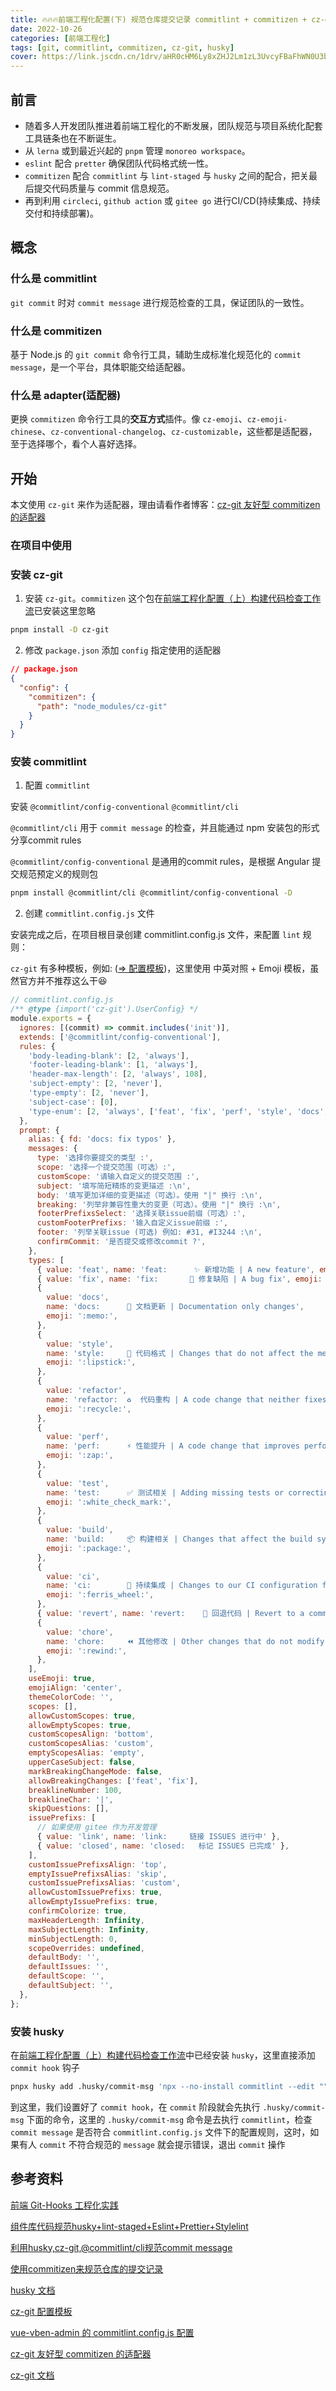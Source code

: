 ```yaml
---
title: 🔥🔥🔥前端工程化配置(下) 规范仓库提交记录 commitlint + commitizen + cz-git +  配置
date: 2022-10-26
categories: [前端工程化]
tags: [git, commitlint, commitizen, cz-git, husky]
cover: https://link.jscdn.cn/1drv/aHR0cHM6Ly8xZHJ2Lm1zL3UvcyFBaFhWN0U3bHBTaWtsbjQ0ZnpFOTBIUmNCZUJKP2U9bjlidTgy.jpg
---
```




## 前言

- 随着多人开发团队推进着前端工程化的不断发展，团队规范与项目系统化配套工具链条也在不断诞生。
- 从 `lerna` 或到最近兴起的 `pnpm` 管理 `monoreo workspace`。
- `eslint` 配合 `pretter` 确保团队代码格式统一性。
- `commitizen` 配合 `commitlint` 与 `lint-staged` 与 `husky` 之间的配合，把关最后提交代码质量与 commit 信息规范。
- 再到利用 `circleci`, `github action` 或 `gitee go` 进行CI/CD(持续集成、持续交付和持续部署)。

## 概念

### 什么是 commitlint

`git commit` 时对 `commit message` 进行规范检查的工具，保证团队的一致性。

### 什么是 commitizen

 基于 Node.js 的 `git commit` 命令行工具，辅助生成标准化规范化的 `commit message`，是一个平台，具体职能交给适配器。

### 什么是 adapter(适配器)

更换 `commitizen` 命令行工具的**交互方式**插件。像 `cz-emoji`、`cz-emoji-chinese`、`cz-conventional-changelog`、`cz-customizable`，这些都是适配器，至于选择哪个，看个人喜好选择。

## 开始

本文使用 `cz-git` 来作为适配器，理由请看作者博客：[cz-git 友好型 commitizen 的适配器](https://blog.qbb.sh/post/2022/02/27/cz-git/)

### 在项目中使用

### 安装 cz-git

1. 安装 `cz-git`。`commitizen` 这个包在[前端工程化配置（上）构建代码检查工作流](../前端工程化配置（上）%20构建代码检查工作流/)已安装这里忽略

```bash
pnpm install -D cz-git
```

2. 修改 `package.json` 添加 `config` 指定使用的适配器

```json
// package.json
{
  "config": {
    "commitizen": {
      "path": "node_modules/cz-git"
    }
  }
}
```

### 安装 commitlint

1. 配置 `commitlint`

安装 `@commitlint/config-conventional` `@commitlint/cli`

`@commitlint/cli` 用于 `commit message` 的检查，并且能通过 npm 安装包的形式分享commit rules

`@commitlint/config-conventional` 是通用的commit rules，是根据 Angular 提交规范预定义的规则包

```bash
pnpm install @commitlint/cli @commitlint/config-conventional -D
```

2. 创建 `commitlint.config.js` 文件

安装完成之后，在项目根目录创建 commitlint.config.js 文件，来配置 `lint` 规则：

`cz-git` 有多种模板，例如: ([⇒ 配置模板](https://cz-git.qbb.sh/zh/config/))，这里使用 中英对照 + Emoji 模板，虽然官方并不推荐这么干😆

```js
// commitlint.config.js
/** @type {import('cz-git').UserConfig} */
module.exports = {
  ignores: [(commit) => commit.includes('init')],
  extends: ['@commitlint/config-conventional'],
  rules: {
    'body-leading-blank': [2, 'always'],
    'footer-leading-blank': [1, 'always'],
    'header-max-length': [2, 'always', 108],
    'subject-empty': [2, 'never'],
    'type-empty': [2, 'never'],
    'subject-case': [0],
    'type-enum': [2, 'always', ['feat', 'fix', 'perf', 'style', 'docs', 'test', 'refactor', 'build', 'ci', 'chore', 'revert', 'wip', 'workflow', 'types', 'release']],
  },
  prompt: {
    alias: { fd: 'docs: fix typos' },
    messages: {
      type: '选择你要提交的类型 :',
      scope: '选择一个提交范围（可选）:',
      customScope: '请输入自定义的提交范围 :',
      subject: '填写简短精炼的变更描述 :\n',
      body: '填写更加详细的变更描述（可选）。使用 "|" 换行 :\n',
      breaking: '列举非兼容性重大的变更（可选）。使用 "|" 换行 :\n',
      footerPrefixsSelect: '选择关联issue前缀（可选）:',
      customFooterPrefixs: '输入自定义issue前缀 :',
      footer: '列举关联issue (可选) 例如: #31, #I3244 :\n',
      confirmCommit: '是否提交或修改commit ?',
    },
    types: [
      { value: 'feat', name: 'feat:      ✨ 新增功能 | A new feature', emoji: ':sparkles:' },
      { value: 'fix', name: 'fix:       🐛 修复缺陷 | A bug fix', emoji: ':bug:' },
      {
        value: 'docs',
        name: 'docs:      📝 文档更新 | Documentation only changes',
        emoji: ':memo:',
      },
      {
        value: 'style',
        name: 'style:     💄 代码格式 | Changes that do not affect the meaning of the code',
        emoji: ':lipstick:',
      },
      {
        value: 'refactor',
        name: 'refactor:  ♻️  代码重构 | A code change that neither fixes a bug nor adds a feature',
        emoji: ':recycle:',
      },
      {
        value: 'perf',
        name: 'perf:      ⚡️ 性能提升 | A code change that improves performance',
        emoji: ':zap:',
      },
      {
        value: 'test',
        name: 'test:      ✅ 测试相关 | Adding missing tests or correcting existing tests',
        emoji: ':white_check_mark:',
      },
      {
        value: 'build',
        name: 'build:     📦️ 构建相关 | Changes that affect the build system or external dependencies',
        emoji: ':package:',
      },
      {
        value: 'ci',
        name: 'ci:        🎡 持续集成 | Changes to our CI configuration files and scripts',
        emoji: ':ferris_wheel:',
      },
      { value: 'revert', name: 'revert:    🔨 回退代码 | Revert to a commit', emoji: ':hammer:' },
      {
        value: 'chore',
        name: 'chore:     ⏪️ 其他修改 | Other changes that do not modify src or test files',
        emoji: ':rewind:',
      },
    ],
    useEmoji: true,
    emojiAlign: 'center',
    themeColorCode: '',
    scopes: [],
    allowCustomScopes: true,
    allowEmptyScopes: true,
    customScopesAlign: 'bottom',
    customScopesAlias: 'custom',
    emptyScopesAlias: 'empty',
    upperCaseSubject: false,
    markBreakingChangeMode: false,
    allowBreakingChanges: ['feat', 'fix'],
    breaklineNumber: 100,
    breaklineChar: '|',
    skipQuestions: [],
    issuePrefixs: [
      // 如果使用 gitee 作为开发管理
      { value: 'link', name: 'link:     链接 ISSUES 进行中' },
      { value: 'closed', name: 'closed:   标记 ISSUES 已完成' },
    ],
    customIssuePrefixsAlign: 'top',
    emptyIssuePrefixsAlias: 'skip',
    customIssuePrefixsAlias: 'custom',
    allowCustomIssuePrefixs: true,
    allowEmptyIssuePrefixs: true,
    confirmColorize: true,
    maxHeaderLength: Infinity,
    maxSubjectLength: Infinity,
    minSubjectLength: 0,
    scopeOverrides: undefined,
    defaultBody: '',
    defaultIssues: '',
    defaultScope: '',
    defaultSubject: '',
  },
};

```

### 安装 husky

在[前端工程化配置（上）构建代码检查工作流](../前端工程化配置（上）%20构建代码检查工作流/)中已经安装 `husky`，这里直接添加 `commit hook` 钩子

```bash
pnpx husky add .husky/commit-msg 'npx --no-install commitlint --edit ""$1""'
```

到这里，我们设置好了 `commit hook`，在 `commit` 阶段就会先执行 `.husky/commit-msg` 下面的命令，这里的 `.husky/commit-msg` 命令是去执行 `commitlint`，检查 `commit message` 是否符合 `commitlint.config.js` 文件下的配置规则，这时，如果有人 `commit` 不符合规范的 `message` 就会提示错误，退出 `commit` 操作

## 参考资料

[前端 Git-Hooks 工程化实践](https://segmentfault.com/a/1190000042044415)

[组件库代码规范husky+lint-staged+Eslint+Prettier+Stylelint](https://juejin.cn/post/7136009620979449893)

[利用husky,cz-git,@commitlint/cli规范commit message](https://zhuanlan.zhihu.com/p/542568185)

[使用commitizen来规范仓库的提交记录](https://neilning-xc.github.io/2021/12/12/ckxj3g81e000p9ynthi2f2uqb/)

[husky 文档](https://typicode.github.io/husky/)

[cz-git 配置模板](https://cz-git.qbb.sh/zh/config/)

[vue-vben-admin 的 commitlint.config.js 配置](https://github.com/vbenjs/vue-vben-admin/blob/main/commitlint.config.js)

[cz-git 友好型 commitizen 的适配器](https://blog.qbb.sh/post/2022/02/27/cz-git/)

[cz-git 文档](https://cz-git.qbb.sh/zh/)
